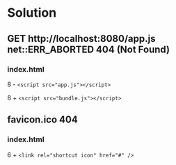 # Solution

## GET http://localhost:8080/app.js net::ERR_ABORTED 404 (Not Found)

### index.html

8 - `<script src="app.js"></script>`

8 + `<script src="bundle.js"></script>`

## favicon.ico 404

### index.html

6 + `<link rel="shortcut icon" href="#" />`
